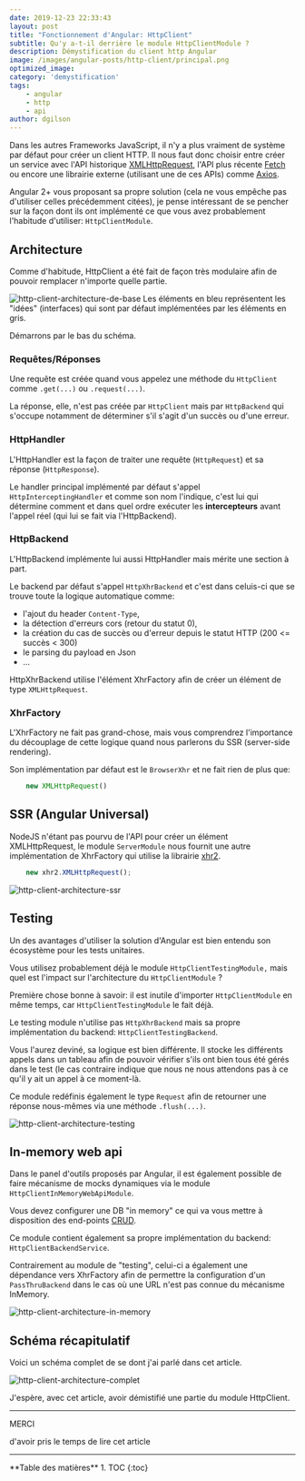 ```yaml
---
date: 2019-12-23 22:33:43
layout: post
title: "Fonctionnement d'Angular: HttpClient"
subtitle: Qu'y a-t-il derrière le module HttpClientModule ?
description: Démystification du client http Angular
image: /images/angular-posts/http-client/principal.png
optimized_image:
category: 'demystification'
tags:
    - angular
    - http
    - api
author: dgilson
---
```


Dans les autres Frameworks JavaScript, il n'y a plus vraiment de système par défaut pour créer un client HTTP. Il nous faut donc choisir entre créer un service avec l'API historique [XMLHttpRequest](https://developer.mozilla.org/fr/docs/Web/API/XMLHttpRequest), l'API plus récente [Fetch](https://developer.mozilla.org/fr/docs/Web/API/Fetch_API) ou encore une librairie externe (utilisant une de ces APIs) comme [Axios](https://github.com/axios/axios).

Angular 2+ vous proposant sa propre solution (cela ne vous empêche pas d'utiliser celles précédemment citées), je pense intéressant de se pencher sur la façon dont ils ont implémenté ce que vous avez probablement l'habitude d'utiliser: `HttpClientModule`.

## Architecture

Comme d'habitude, HttpClient a été fait de façon très modulaire afin de pouvoir remplacer n'importe quelle partie.

![http-client-architecture-de-base](/images/angular-posts/http-client/http-client-1.png)
Les éléments en bleu représentent les "idées" (interfaces) qui sont par défaut implémentées par les éléments en gris.

Démarrons par le bas du schéma.

### Requêtes/Réponses

Une requête est créée quand vous appelez une méthode du `HttpClient` comme `.get(...)` ou `.request(...)`.

La réponse, elle, n'est pas créée par `HttpClient` mais par `HttpBackend` qui s'occupe notamment de déterminer s'il s'agit d'un succès ou d'une erreur.

### HttpHandler

L'HttpHandler est la façon de traiter une requête (`HttpRequest`) et sa réponse (`HttpResponse`).

Le handler principal implémenté par défaut s'appel `HttpInterceptingHandler` et comme son nom l'indique, c'est lui qui détermine comment et dans quel ordre exécuter les **intercepteurs** avant l'appel réel (qui lui se fait via l'HttpBackend).

### HttpBackend

L'HttpBackend implémente lui aussi HttpHandler mais mérite une section à part.

Le backend par défaut s'appel `HttpXhrBackend` et c'est dans celuis-ci que se trouve toute la logique automatique comme:
* l'ajout du header `Content-Type`,
* la détection d'erreurs cors (retour du statut 0),
* la création du cas de succès ou d'erreur depuis le statut HTTP (200 <= succès < 300)
* le parsing du payload en Json
* ...

HttpXhrBackend utilise l'élément XhrFactory afin de créer un élément de type `XMLHttpRequest`.

### XhrFactory

L'XhrFactory ne fait pas grand-chose, mais vous comprendrez l'importance du découplage de cette logique quand nous parlerons du SSR (server-side rendering).

Son implémentation par défaut est le `BrowserXhr` et ne fait rien de plus que:
```ts
    new XMLHttpRequest()
```

## SSR (Angular Universal)

NodeJS n'étant pas pourvu de l'API pour créer un élément XMLHttpRequest, le module `ServerModule` nous fournit une autre implémentation de XhrFactory qui utilise la librairie [xhr2](https://github.com/pwnall/node-xhr2).
```ts
    new xhr2.XMLHttpRequest();
```

![http-client-architecture-ssr](/images/angular-posts/http-client/http-client-2.png)

## Testing

Un des avantages d'utiliser la solution d'Angular est bien entendu son écosystème pour les tests unitaires.

Vous utilisez probablement déjà le module `HttpClientTestingModule,` mais quel est l'impact sur l'architecture du `HttpClientModule` ?

Première chose bonne à savoir: il est inutile d'importer `HttpClientModule` en même temps, car `HttpClientTestingModule` le fait déjà.

Le testing module n'utilise pas `HttpXhrBackend` mais sa propre implémentation du backend: `HttpClientTestingBackend`.

Vous l'aurez deviné, sa logique est bien différente. Il stocke les différents appels dans un tableau afin de pouvoir vérifier s'ils ont bien tous été gérés dans le test (le cas contraire indique que nous ne nous attendons pas à ce qu'il y ait un appel à ce moment-là.

Ce module redéfinis également le type `Request` afin de retourner une réponse nous-mêmes via une méthode `.flush(...)`.

![http-client-architecture-testing](/images/angular-posts/http-client/http-client-3.png)

## In-memory web api

Dans le panel d'outils proposés par Angular, il est également possible de faire mécanisme de mocks dynamiques via le module `HttpClientInMemoryWebApiModule`.

Vous devez configurer une DB "in memory" ce qui va vous mettre à disposition des end-points [CRUD](https://fr.wikipedia.org/wiki/CRUD).

Ce module contient également sa propre implémentation du backend: `HttpClientBackendService`.

Contrairement au module de "testing", celui-ci a également une dépendance vers XhrFactory afin de permettre la configuration d'un `PassThruBackend` dans le cas où une URL n'est pas connue du mécanisme InMemory.

![http-client-architecture-in-memory](/images/angular-posts/http-client/http-client-4.png)

## Schéma récapitulatif

Voici un schéma complet de se dont j'ai parlé dans cet article.

![http-client-architecture-complet](/images/angular-posts/http-client/http-client-5.png)

J'espère, avec cet article, avoir démistifié une partie du module HttpClient.

---

<div class="gratitude">
    <span>MERCI</span>
    <p>d'avoir pris le temps de lire cet article</p>
</div>

---

<div id="toc"></div>
**Table des matières**
1. TOC
{:toc}
